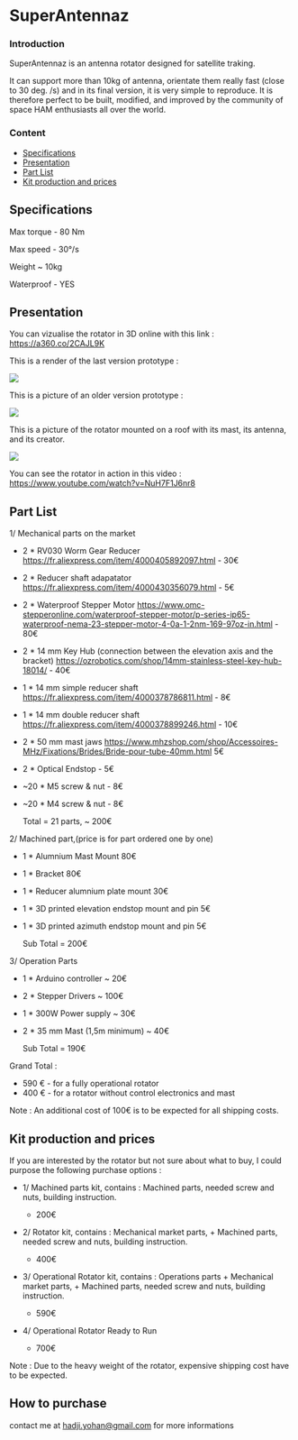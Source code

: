 # SuperAntennaz

### Introduction 

SuperAntennaz is an antenna rotator designed for satellite traking. 

It can support more than 10kg of antenna, orientate them really fast (close to 30 deg. /s) and in its final version, it is very simple to reproduce. It is therefore perfect to be built, modified, and improved by the community of space HAM enthusiasts all over the world.

### Content 
- [Specifications](#Specifications)
- [Presentation](#Presentation)
- [Part List](#Part-List)
- [Kit production and prices](#Kit-production-and-prices)


## Specifications

Max torque - 80 Nm

Max speed  - 30°/s 

Weight     ~ 10kg

Waterproof - YES 

## Presentation

You can vizualise the rotator in 3D online with this link : https://a360.co/2CAJL9K 

This is a render of the last version prototype :

![](/Image/RenderSA.png)

This is a picture of an older version prototype : 

![](/Image/GP/SAsun7.JPG)

This is a picture of the rotator mounted on a roof with its mast, its antenna, and its creator. 

![](/Image/GP/creator.JPG)

You can see the rotator in action in this video : https://www.youtube.com/watch?v=NuH7F1J6nr8

## Part List

1/ Mechanical parts on the market

- 2 * RV030 Worm Gear Reducer https://fr.aliexpress.com/item/4000405892097.html - 30€
- 2 * Reducer shaft adapatator https://fr.aliexpress.com/item/4000430356079.html - 5€
- 2 * Waterproof Stepper Motor https://www.omc-stepperonline.com/waterproof-stepper-motor/p-series-ip65-waterproof-nema-23-stepper-motor-4-0a-1-2nm-169-97oz-in.html - 80€
- 2 * 14 mm Key Hub (connection between the elevation axis and the bracket) https://ozrobotics.com/shop/14mm-stainless-steel-key-hub-18014/ - 40€
- 1 * 14 mm simple reducer shaft https://fr.aliexpress.com/item/4000378786811.html - 8€
- 1 * 14 mm double reducer shaft https://fr.aliexpress.com/item/4000378899246.html - 10€
- 2 * 50 mm mast jaws https://www.mhzshop.com/shop/Accessoires-MHz/Fixations/Brides/Bride-pour-tube-40mm.html 5€ 
- 2 * Optical Endstop - 5€ 
- ~20 * M5 screw & nut - 8€ 
- ~20 * M4 screw & nut - 8€ 

  Total = 21 parts, ~ 200€ 



2/ Machined part,(price is for part ordered one by one)

- 1 * Alumnium Mast Mount 80€
- 1 * Bracket 80€
- 1 * Reducer alumnium plate mount 30€ 

- 1 * 3D printed elevation endstop mount and pin 5€ 
- 1 * 3D printed azimuth endstop mount and pin 5€

  Sub Total = 200€ 
  
 3/ Operation Parts 

- 1 * Arduino controller ~ 20€
- 2 * Stepper Drivers ~ 100€ 
- 1 * 300W Power supply ~ 30€
- 2 * 35 mm Mast (1,5m minimum) ~ 40€ 

  Sub Total = 190€ 

Grand Total : 
- 590 € - for a fully operational rotator 
- 400 € - for a rotator without control electronics and mast 
       
Note : An additional cost of 100€ is to be expected for all shipping costs. 

## Kit production and prices

If you are interested by the rotator but not sure about what to buy, I could purpose the following purchase options : 

  - 1/ Machined parts kit, contains : Machined parts, needed screw and nuts, building instruction. 
      - 200€ 
  
  - 2/ Rotator kit, contains : Mechanical market parts, + Machined parts, needed screw and nuts, building instruction. 
      - 400€ 
  
  - 3/ Operational Rotator kit, contains : Operations parts + Mechanical market parts, + Machined parts, needed screw and nuts, building instruction.
      - 590€ 
  
  - 4/ Operational Rotator Ready to Run 
      - 700€ 
    

Note : Due to the heavy weight of the rotator, expensive shipping cost have to be expected. 

## How to purchase 

contact me at hadji.yohan@gmail.com for more informations 


